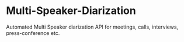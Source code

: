 # Multi-Speaker-Diarization
Automated Multi Speaker diarization API for meetings, calls, interviews, press-conference etc.
